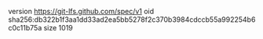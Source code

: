 version https://git-lfs.github.com/spec/v1
oid sha256:db322b1f3aa1dd33ad2ea5bb5278f2c370b3984cdccb55a992254b6c0c11b75a
size 1019

